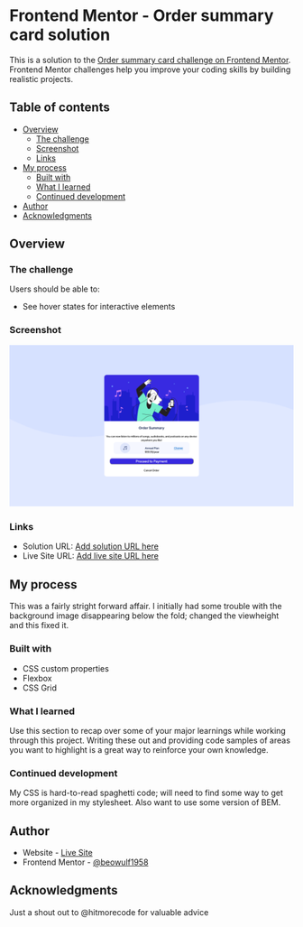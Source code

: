 # Frontend Mentor - Order summary card solution

This is a solution to the [Order summary card challenge on Frontend Mentor](https://www.frontendmentor.io/challenges/order-summary-component-QlPmajDUj). Frontend Mentor challenges help you improve your coding skills by building realistic projects.

## Table of contents

- [Overview](#overview)
  - [The challenge](#the-challenge)
  - [Screenshot](#screenshot)
  - [Links](#links)
- [My process](#my-process)
  - [Built with](#built-with)
  - [What I learned](#what-i-learned)
  - [Continued development](#continued-development)
- [Author](#author)
- [Acknowledgments](#acknowledgments)

## Overview

### The challenge

Users should be able to:

- See hover states for interactive elements

### Screenshot

![](./images/Screenshot%202023-09-25%20at%2020-24-01%20Frontend%20Mentor%20Order%20summary%20card.png)

### Links

- Solution URL: [Add solution URL here](https://your-solution-url.com)
- Live Site URL: [Add live site URL here](https://imaginative-biscuit-90c9cb.netlify.app/)

## My process

This was a fairly stright forward affair. I initially had some trouble with the background image disappearing below the fold; changed the viewheight and this fixed it.

### Built with

- CSS custom properties
- Flexbox
- CSS Grid

### What I learned

Use this section to recap over some of your major learnings while working through this project. Writing these out and providing code samples of areas you want to highlight is a great way to reinforce your own knowledge.

### Continued development

My CSS is hard-to-read spaghetti code; will need to find some way to get more organized in my stylesheet. Also want to use some version of BEM.

## Author

- Website - [Live Site](https://imaginative-biscuit-90c9cb.netlify.app/)
- Frontend Mentor - [@beowulf1958](https://www.frontendmentor.io/profile/beowulf1958)

## Acknowledgments

Just a shout out to @hitmorecode for valuable advice
